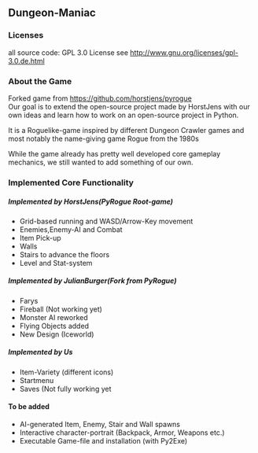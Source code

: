 ## Dungeon-Maniac

### Licenses
all source code: GPL 3.0 License
see <http://www.gnu.org/licenses/gpl-3.0.de.html>

### About the Game
Forked game from <https://github.com/horstjens/pyrogue>
<br>
Our goal is to extend the open-source project made by HorstJens with our own ideas
and learn how to work on an open-source project in Python.

It is a Roguelike-game inspired by different Dungeon Crawler games and most notably
the name-giving game Rogue from the 1980s

While the game already has pretty well developed core gameplay 
mechanics, we still wanted to add something of our own.


### Implemented Core Functionality

##### Implemented by HorstJens(PyRogue Root-game)
* Grid-based running and WASD/Arrow-Key movement
* Enemies,Enemy-AI and Combat
* Item Pick-up
* Walls
* Stairs to advance the floors
* Level and Stat-system

##### Implemented by JulianBurger(Fork from PyRogue)
* Farys
* Fireball (Not working yet)
* Monster AI reworked
* Flying Objects added
* New Design (Iceworld)


##### Implemented by Us

* Item-Variety (different icons)
* Startmenu
* Saves (Not fully working yet

#### To be added
* AI-generated Item, Enemy, Stair and Wall spawns
* Interactive character-portrait (Backpack, Armor, Weapons etc.)
* Executable Game-file and installation (with Py2Exe)


